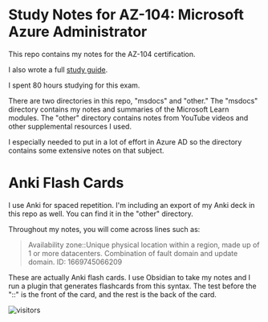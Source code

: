 # Study Notes for AZ-104: Microsoft Azure Administrator

This repo contains my notes for the AZ-104 certification.

I also wrote a full [study guide](https://mischavandenburg.com/zet/articles/az-104-study-guide/).

I spent 80 hours studying for this exam. 

There are two directories in this repo, "msdocs" and "other." The "msdocs" directory contains my notes and summaries of the Microsoft Learn modules. The "other" directory contains notes from YouTube videos and other supplemental resources I used. 

I especially needed to put in a lot of effort in Azure AD so the directory contains some extensive notes on that subject. 

# Anki Flash Cards

I use Anki for spaced repetition. I'm including an export of my Anki deck in this repo as well. You can find it in the "other" directory.

Throughout my notes, you will come across lines such as:

> Availability zone::Unique physical location within a region, made up of 1 or more datacenters. Combination of fault domain and update domain. 
ID: 1669745066209

These are actually Anki flash cards. I use Obsidian to take my notes and I run a plugin that generates flashcards from this syntax. The test before the "::" is the front of the card, and the rest is the back of the card. 

![visitors](https://visitor-badge.glitch.me/badge?page_id=mischavandenburg-az-104&left_color=green&right_color=red)
